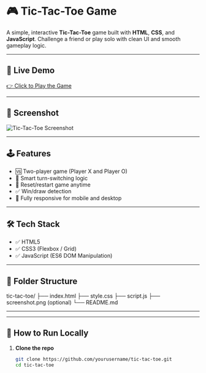 # 🎮 Tic-Tac-Toe Game

A simple, interactive **Tic-Tac-Toe** game built with **HTML**, **CSS**, and **JavaScript**. Challenge a friend or play solo with clean UI and smooth gameplay logic.

---

## 🔗 Live Demo

[👉 Click to Play the Game](https://your-live-link.com) <!-- Replace with your GitHub Pages or Netlify link -->

---

## 📸 Screenshot

![Tic-Tac-Toe Screenshot](./screenshot.png) <!-- Optional: Include a screenshot -->

---

## 🕹️ Features

- 🆚 Two-player game (Player X and Player O)
- 🧠 Smart turn-switching logic
- 🔄 Reset/restart game anytime
- ✅ Win/draw detection
- 📱 Fully responsive for mobile and desktop

---

## 🛠️ Tech Stack

- ✅ HTML5
- ✅ CSS3 (Flexbox / Grid)
- ✅ JavaScript (ES6 DOM Manipulation)

---

## 📁 Folder Structure

tic-tac-toe/
├── index.html
├── style.css
├── script.js
├── screenshot.png (optional)
└── README.md

---


---

## 🚀 How to Run Locally

1. **Clone the repo**
   ```bash
   git clone https://github.com/yourusername/tic-tac-toe.git
   cd tic-tac-toe
